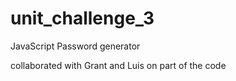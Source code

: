 # unit_challenge_3
JavaScript Password generator

collaborated with Grant and Luis on part of the code
